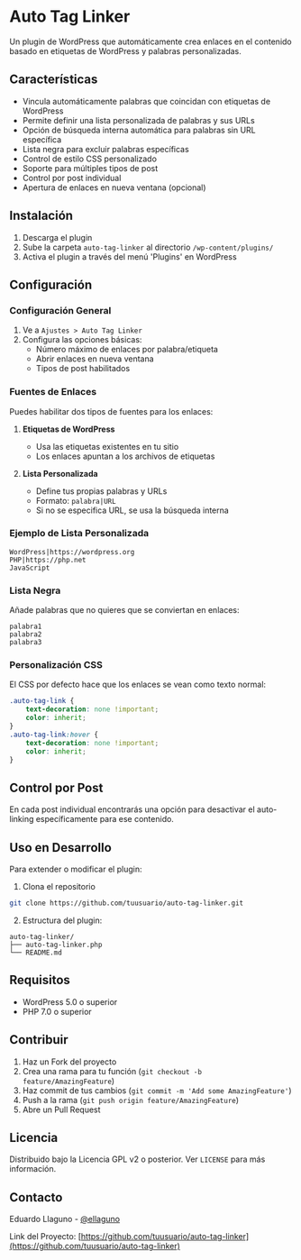 # Auto Tag Linker

Un plugin de WordPress que automáticamente crea enlaces en el contenido basado en etiquetas de WordPress y palabras personalizadas.

## Características

- Vincula automáticamente palabras que coincidan con etiquetas de WordPress
- Permite definir una lista personalizada de palabras y sus URLs
- Opción de búsqueda interna automática para palabras sin URL específica
- Lista negra para excluir palabras específicas
- Control de estilo CSS personalizado
- Soporte para múltiples tipos de post
- Control por post individual
- Apertura de enlaces en nueva ventana (opcional)

## Instalación

1. Descarga el plugin
2. Sube la carpeta `auto-tag-linker` al directorio `/wp-content/plugins/`
3. Activa el plugin a través del menú 'Plugins' en WordPress

## Configuración

### Configuración General

1. Ve a `Ajustes > Auto Tag Linker`
2. Configura las opciones básicas:
   - Número máximo de enlaces por palabra/etiqueta
   - Abrir enlaces en nueva ventana
   - Tipos de post habilitados

### Fuentes de Enlaces

Puedes habilitar dos tipos de fuentes para los enlaces:

1. **Etiquetas de WordPress**
   - Usa las etiquetas existentes en tu sitio
   - Los enlaces apuntan a los archivos de etiquetas

2. **Lista Personalizada**
   - Define tus propias palabras y URLs
   - Formato: `palabra|URL`
   - Si no se especifica URL, se usa la búsqueda interna

### Ejemplo de Lista Personalizada
```
WordPress|https://wordpress.org
PHP|https://php.net
JavaScript
```

### Lista Negra

Añade palabras que no quieres que se conviertan en enlaces:
```
palabra1
palabra2
palabra3
```

### Personalización CSS

El CSS por defecto hace que los enlaces se vean como texto normal:
```css
.auto-tag-link {
    text-decoration: none !important;
    color: inherit;
}
.auto-tag-link:hover {
    text-decoration: none !important;
    color: inherit;
}
```

## Control por Post

En cada post individual encontrarás una opción para desactivar el auto-linking específicamente para ese contenido.

## Uso en Desarrollo

Para extender o modificar el plugin:

1. Clona el repositorio
```bash
git clone https://github.com/tuusuario/auto-tag-linker.git
```

2. Estructura del plugin:
```
auto-tag-linker/
├── auto-tag-linker.php
└── README.md
```

## Requisitos

- WordPress 5.0 o superior
- PHP 7.0 o superior

## Contribuir

1. Haz un Fork del proyecto
2. Crea una rama para tu función (`git checkout -b feature/AmazingFeature`)
3. Haz commit de tus cambios (`git commit -m 'Add some AmazingFeature'`)
4. Push a la rama (`git push origin feature/AmazingFeature`)
5. Abre un Pull Request

## Licencia

Distribuido bajo la Licencia GPL v2 o posterior. Ver `LICENSE` para más información.

## Contacto
Eduardo Llaguno - [@ellaguno](https://twitter.com/ellaguno)

Link del Proyecto: [https://github.com/tuusuario/auto-tag-linker](https://github.com/tuusuario/auto-tag-linker)
